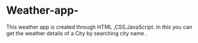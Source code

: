 # Weather-app-
This weather app is created through HTML ,CSS,JavaScript. 
In this you can get the weather details of a City by searching city name .
